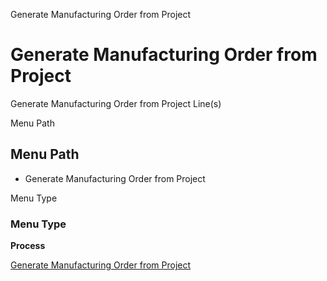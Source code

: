 
Generate Manufacturing Order from Project
# Generate Manufacturing Order from Project


Generate Manufacturing Order from Project Line(s)

Menu Path
## Menu Path



- Generate Manufacturing Order from Project

Menu Type
### Menu Type

**Process**


[Generate Manufacturing Order from Project](../../process-c_project_generatemo.md)